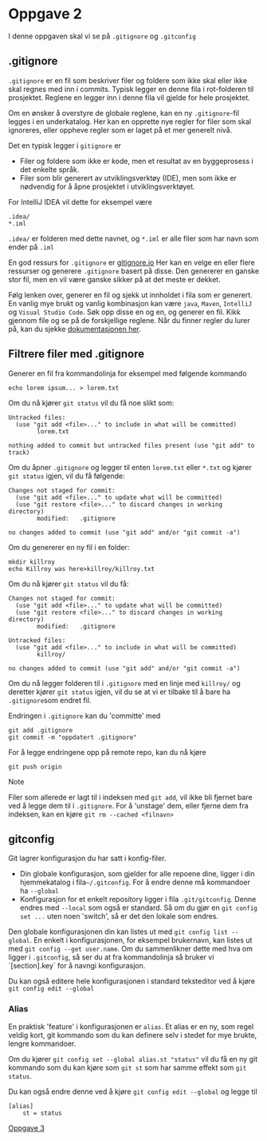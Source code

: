 # Oppgave 2
I denne oppgaven skal vi se på `.gitignore` og  `.gitconfig`
## .gitignore
`.gitignore` er en fil som beskriver filer og foldere som ikke skal eller ikke skal regnes med inn i commits. 
Typisk legger en denne fila i rot-folderen til prosjektet. Reglene en legger inn i denne fila vil gjelde for hele prosjektet.

Om en ønsker å overstyre de globale reglene, kan en ny `.gitignore`-fil legges i en underkatalog.
Her kan en opprette nye regler for filer som skal ignoreres, eller oppheve regler som er laget på et mer generelt nivå.

Det en typisk legger i `gitignore` er 
 - Filer og foldere som ikke er kode, men et resultat av en byggeprosess i det enkelte språk.
 - Filer som blir generert av utviklingsverktøy (IDE), men som ikke er nødvendig for å åpne prosjektet i utviklingsverktøyet.

 For IntelliJ IDEA vil dette for eksempel være
```text
.idea/
*.iml
```
`.idea/` er folderen med dette navnet, og `*.iml` er alle filer som har navn som ender på `.iml`

En god ressurs for `.gitignore` er [gitignore.io](https://www.toptal.com/developers/gitignore/) 
Her kan en velge en eller flere ressurser og generere `.gitignore` basert på disse. 
Den genererer en ganske stor fil, men en vil være ganske sikker på at det meste er dekket.

Følg lenken over, generer en fil og sjekk ut innholdet i fila som er generert. 
En vanlig mye brukt og vanlig kombinasjon kan være `java`, `Maven`, `IntelliJ` og `Visual Studio Code`. 
Søk opp disse en og en, og generer en fil. Kikk gjennom file og se på de forskjellige reglene. 
Når du finner regler du lurer på, kan du sjekke [dokumentasjonen her](https://git-scm.com/docs/gitignore).

## Filtrere filer med .gitignore
Generer en fil fra kommandolinja for eksempel med følgende kommando
```shell
echo lorem ipsum... > lorem.txt
```
Om du nå kjører `git status` vil du få noe slikt som:
```text
Untracked files:
  (use "git add <file>..." to include in what will be committed)
        lorem.txt

nothing added to commit but untracked files present (use "git add" to track)
```
Om du åpner `.gitignore` og legger til enten `lorem.txt` eller `*.txt` og kjører `git status` igjen, vil du få følgende:
```text
Changes not staged for commit:
  (use "git add <file>..." to update what will be committed)
  (use "git restore <file>..." to discard changes in working directory)
        modified:   .gitignore

no changes added to commit (use "git add" and/or "git commit -a")
```

Om du genererer en ny fil i en folder:
```shell
mkdir killroy
echo Killroy was here>killroy/killroy.txt
```

Om du nå kjører `git status` vil du få:
```text
Changes not staged for commit:
  (use "git add <file>..." to update what will be committed)
  (use "git restore <file>..." to discard changes in working directory)
        modified:   .gitignore

Untracked files:
  (use "git add <file>..." to include in what will be committed)
        killroy/

no changes added to commit (use "git add" and/or "git commit -a")
```

Om du nå legger folderen til i `.gitignore` med en linje med `killroy/` og deretter kjører `git status` igjen, vil du se at vi er tilbake til å bare ha `.gitignore`som endret fil.

Endringen i `.gitignore` kan du 'committe' med 
``` shell
git add .gitignore
git commit -m "oppdatert .gitignore"
```
For å  legge endringene opp på remote repo, kan du nå kjøre
```shell
git push origin
```
> [!NOTE]
> Filer som allerede er lagt til i indeksen med `git add`, vil ikke bli fjernet bare ved å legge dem til i `.gitignore`.
> For å 'unstage' dem, eller fjerne dem fra indeksen, kan en kjøre `git rm --cached <filnavn>`

## gitconfig
Git lagrer konfigurasjon du har satt i konfig-filer. 
 - Din globale konfigurasjon, som gjelder for alle repoene dine, ligger i din hjemmekatalog i fila`~/.gitconfig`. 
   For å endre denne må kommandoer ha `--global` 
 - Konfigurasjon for et enkelt repository ligger i fila `.git/gitconfig`. Denne endres med `--local` som også er standard.
   Så om du gjør en `git config set ...` uten noen 'switch', så er det den lokale som endres.

Den globale konfigurasjonen din kan listes ut med `git config list --global`.
En enkelt i konfigurasjonen, for eksempel brukernavn, kan listes ut med `git config --get user.name`.
Om du sammenlikner dette med hva om ligger i `.gitconfig`, så ser du at fra kommandolinja så bruker vi ´[section].key` for å navngi konfigurasjon.

Du kan også editere hele konfigurasjonen i standard teksteditor ved å kjøre `git config edit --global`

### Alias
En praktisk 'feature' i konfigurasjonen er `alias`. 
Et alias er en ny, som regel veldig kort, git kommando som du kan definere selv i stedet for mye brukte, lengre kommandoer.

Om du kjører `git config set --global alias.st "status"` vil du få en ny git kommando som du kan kjøre som `git st` som har samme effekt som `git status`.

Du kan også endre denne ved å kjøre `git config edit --global` og legge til 
```text
[alias]
    st = status
```
[Oppgave 3](./Oppgave3.md)